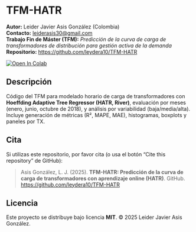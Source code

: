 # TFM-HATR

**Autor:** Leider Javier Asis González (Colombia)  
**Contacto:** leiderasis30@gmail.com  
**Trabajo Fin de Máster (TFM):** *Predicción de la curva de carga de transformadores de distribución para gestión activa de la demanda*  
**Repositorio:** https://github.com/leydera10/TFM-HATR

[![Open In Colab](https://colab.research.google.com/assets/colab-badge.svg)](
https://colab.research.google.com/github/leydera10/TFM-HATR/blob/main/notebooks/TFM_HATR.ipynb)

## Descripción
Código del TFM para modelado horario de carga de transformadores con **Hoeffding Adaptive Tree Regressor (HATR, River)**, evaluación por meses (enero, junio, octubre de 2018), y análisis por variabilidad (baja/media/alta). Incluye generación de métricas (R², MAPE, MAE), histogramas, boxplots y paneles por TX.

## Cita
Si utilizas este repositorio, por favor cita (o usa el botón “Cite this repository” de GitHub):

> Asis González, L. J. (2025). **TFM-HATR: Predicción de la curva de carga de transformadores con aprendizaje online (HATR)**. GitHub. https://github.com/leydera10/TFM-HATR

## Licencia
Este proyecto se distribuye bajo licencia **MIT**. © 2025 Leider Javier Asis González.

